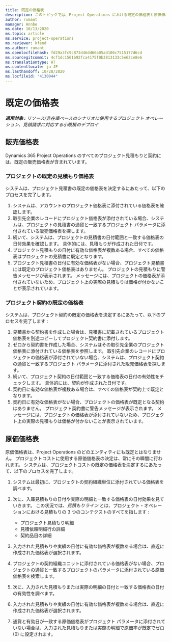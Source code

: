 ```yaml
---
title: 既定の価格表
description: このトピックでは、Project Operations における既定の価格表と原価価格表について説明します。
author: rumant
manager: Annbe
ms.date: 10/13/2020
ms.topic: article
ms.service: project-operations
ms.reviewer: kfend
ms.author: rumant
ms.openlocfilehash: fd29a3fc9c873d46dd66a05ad100c7515177d6cd
ms.sourcegitcommit: 4cf1dc1561b92fca4175f0b3813133c5e63ce8e6
ms.translationtype: HT
ms.contentlocale: ja-JP
ms.lasthandoff: 10/28/2020
ms.locfileid: "4130944"
---
```

# <a name="default-price-lists"></a>既定の価格表

_**適用対象 :** リソース/非在庫ベースのシナリオに使用するプロジェクト オペレーション、見積請求に対応する小規模のデプロイ_

## <a name="sales-price-lists"></a>販売価格表

Dynamics 365 Project Operations のすべてのプロジェクト見積もりと契約には、既定の販売価格表が含まれています。 

### <a name="price-list-default-on-project-quotes"></a>プロジェクトの既定の見積もり価格表
システムは、プロジェクト見積書の既定の価格表を決定するにあたって、以下のプロセスを完了します。

1. システムは、アカウントのプロジェクト価格表に添付されている価格表を確認します。 
2. 取引先企業のレコードにプロジェクト価格表が添付されている場合、システムは、プロジェクトの見積書の通貨と一致するプロジェクト パラメータに添付されている販売価格表を探します。
3. 続いて、システムは、プロジェクトの見積書の日付範囲と一致する価格表の日付効果を確認します。 具体的には、見積もりが作成された日付です。
4. プロジェクト見積もりの日付に有効な価格表が複数ある場合、すべての価格表はプロジェクトの見積書に既定となります。
5. プロジェクト見積書の日付に有効な価格表がない場合、プロジェクト見積書には既定のプロジェクト価格表はありません。 プロジェクトの見積もりに警告メッセージが表示されます。 メッセージには、プロジェクトの価格表が添付されていないため、プロジェクト上の実際の見積もりは価格が付かないことが表示されています。

### <a name="price-list-default-on-project-contracts"></a>プロジェクト契約の既定の価格表 
システムは、プロジェクト契約の既定の価格表を決定するにあたって、以下のプロセスを完了します :

1. 見積書から契約書を作成した場合は、見積書に記載されているプロジェクト価格表を別途コピーしてプロジェクト契約書に添付します。
2. ゼロから契約書を作成した場合、システムはその取引先企業のプロジェクト価格表に添付されている価格表を参照します。 取引先企業のレコードにプロジェクトの価格表が添付されていない場合、システムは、プロジェクト契約の通貨と一致するプロジェクト パラメータに添付された販売価格表を探します。
4. 続いて、プロジェクト契約の日付範囲と一致する価格表の日付の有効性をチェックします。 具体的には、契約が作成された日付です。
5. 契約日に有効な価格表が複数ある場合は、すべての価格表が契約上で既定となります。
6. 契約日に有効な価格表がない場合、プロジェクトの価格表が既定となる契約はありません。 プロジェクト契約書に警告メッセージが表示されます。 メッセージには、プロジェクトの価格表が添付されていないため、プロジェクト上の実際の見積もりは価格が付かないことが表示されています。

## <a name="cost-price-lists"></a>原価価格表

原価価格表は、Project Operations のどのエンティティにも既定とはなりません。 プロジェクトコストに使用する原価価格表の決定は、常にその瞬間に行われます。 システムは、プロジェクトコストの既定の価格表を決定するにあたって、以下のプロセスを完了します。

1. システムは最初に、プロジェクトの契約組織単位に添付されている価格表を調べます。
2. 次に、入庫見積もりの日付や実際の明細と一致する価格表の日付効果を見ていきます。 この状況では、*見積もりライン* とは、プロジェクト・オペレーションにおける見積もりの 3 つのコンテクストのすべてを指します :

    - プロジェクト見積もり明細
    - 見積依頼明細行の詳細
    - 契約品目の詳細
  
3. 入力された見積もりや実績の日付に有効な価格表が複数ある場合は、直近に作成された価格表が選択されます。
4. プロジェクトの契約組織ユニットに添付されている価格表がない場合、プロジェクトの通貨と一致するプロジェクトのパラメータに添付されている原価価格表を検索します。
5. 次に、入力された見積もりまたは実際の明細の日付と一致する価格表の日付の有効性を調べます。 
6. 入力された見積もりや実績の日付に有効な価格表が複数ある場合は、直近に作成された価格表が選択されます。
7. 通貨と有効日が一致する原価価格表がプロジェクト パラメータに添付されていない場合は、入力された見積もりまたは実際の明細で原価率が既定でゼロ (0) に設定されます。
